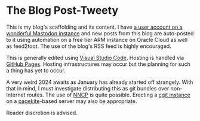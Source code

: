 # The Blog Post-Tweety

This is my blog's scaffolding and its content.  I have [a user account on a wonderful Mastodon instance](https://ubuntu.social/@alpacaherder) and new posts from this blog are auto-posted to it using automation on a free tier ARM instance on Oracle Cloud as well as feed2toot.  The use of the blog's RSS feed is highly encouraged.  

This is generally edited using [Visual Studio Code](https://en.wikipedia.org/w/index.php?title=Visual_Studio_Code&oldid=1128781165).  Hosting is handled via [GitHub Pages](https://simple.wikipedia.org/w/index.php?title=GitHub&oldid=8334105#GitHub_Pages).  Hosting infrastructures may occur but the planning for such a thing has yet to occur.  

A very weird 2024 awaits as January has already started off strangely.  With that in mind, I must investigate distributing this as git bundles over non-Internet routes.  The use of [NNCP](https://web.archive.org/web/20220602114413/http://www.nncpgo.org/Git.html) is quite possible.  Erecting a [cgit instance](https://git.zx2c4.com/cgit/about/) on a [pagekite](https://pagekite.net)-based server may also be appropriate.

Reader discretion is advised.
